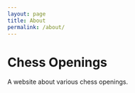 ```yaml
---
layout: page
title: About
permalink: /about/
---
```

# Chess Openings
A website about various chess openings.